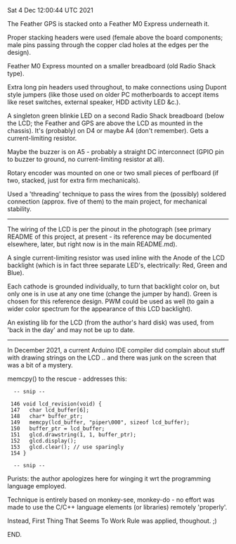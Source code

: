 Sat  4 Dec 12:00:44 UTC 2021

The Feather GPS is stacked onto a Feather M0 Express underneath it.

Proper stacking headers were used (female above the board components; male pins passing through the copper clad holes at the edges per the design).

Feather M0 Express mounted on a smaller breadboard (old Radio Shack type).

Extra long pin headers used throughout, to make connections using Dupont style jumpers (like those used on older PC motherboards to accept items like reset switches, external speaker, HDD activity LED &c.).

A singleton green blinkie LED on a second Radio Shack breadboard (below the LCD; the Feather and GPS are above the LCD as mounted in the chassis).  It's (probably) on D4 or maybe A4 (don't remember).  Gets a current-limiting resistor.

Maybe the buzzer is on A5 - probably a straight DC interconnect (GPIO pin to buzzer to ground, no current-limiting resistor at all).

Rotary encoder was mounted on one or two small pieces of perfboard (if two, stacked, just for extra firm mechanicals).

Used a 'threading' technique to pass the wires from the (possibly) soldered connection (approx. five of them) to the main project, for mechanical stability.

 - - -

The wiring of the LCD is per the pinout in the photograph (see primary README of this project, at present - its reference may be documented elsewhere, later, but right now is in the main README.md).

A single current-limiting resistor was used inline with the Anode of the LCD backlight (which is in fact three separate LED's, electrically: Red, Green and Blue).

Each cathode is grounded individually, to turn that backlight color on, but only one is in use at any one time (change the jumper by hand).  Green is chosen for this reference design.  PWM could be used as well (to gain a wider color spectrum for the appearance of this LCD backlight).

An existing lib for the LCD (from the author's hard disk) was used, from 'back in the day' and may not be up to date.

 - - -

In December 2021, a current Arduino IDE compiler did complain about stuff with drawing strings on the LCD .. and there was junk on the screen that was a bit of a mystery.

memcpy() to the rescue - addresses this:

```
  -- snip --

 146 void lcd_revision(void) {
 147   char lcd_buffer[6];
 148   char* buffer_ptr;
 149   memcpy(lcd_buffer, "piper\000", sizeof lcd_buffer);
 150   buffer_ptr = lcd_buffer;
 151   glcd.drawstring(1, 1, buffer_ptr);
 152   glcd.display();
 153   glcd.clear(); // use sparingly
 154 }

  -- snip --
```

Purists: the author apologizes here for winging it wrt the programming language employed.

Technique is entirely based on monkey-see, monkey-do - no effort was made to use the C/C++ language elements (or libraries) remotely 'properly'.

Instead, First Thing That Seems To Work Rule was applied, thoughout. ;)

END.
